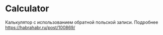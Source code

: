# Calculator
Калькулятор с использованием обратной польской записи.
Подробнее https://habrahabr.ru/post/100869/

